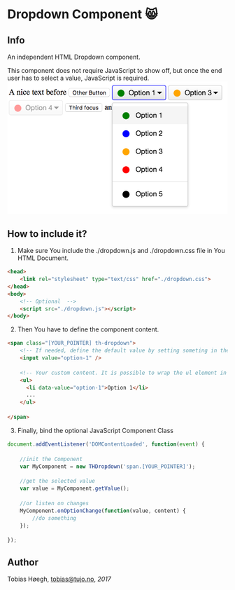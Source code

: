 # Dropdown Component 😸

## Info
An independent HTML Dropdown component.

This component does not require JavaScript to show off, but once the end user has to select a value, JavaScript is required.
![alt text](./screen_shot.png "Logo Title Text 1")

## How to include it?

1) Make sure You include the ./dropdown.js and ./dropdown.css file in You HTML Document.

```html
<head>
    <link rel="stylesheet" type="text/css" href="./dropdown.css">
</head>
<body>
    <!-- Optional  -->
    <script src="./dropdown.js"></script>
</body>
```

2) Then You have to define the component content.

```html
<span class="[YOUR_POINTER] th-dropdown">
    <!-- If needed, define the default value by setting someting in the value attribute like "value="option-1"" -->
    <input value="option-1" />

    <!-- Your custom content. It is possible to wrap the ul element in an label elemnt, then the menu gets unselected also without js -->
    <ul>
      <li data-value="option-1">Option 1</li>
      ...
    </ul>

</span>
```

3) Finally, bind the optional JavaScript Component Class

```javascript
document.addEventListener('DOMContentLoaded', function(event) {

    //init the Component
    var MyComponent = new THDropdown('span.[YOUR_POINTER]');

    //get the selected value
    var value = MyComponent.getValue();

    //or listen on changes
    MyComponent.onOptionChange(function(value, content) {
        //do something
    });

});
```


## Author
Tobias Høegh, tobias@tujo.no, *2017*
